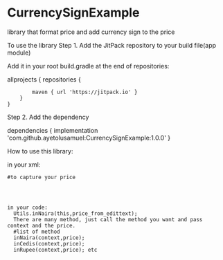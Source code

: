 # CurrencySignExample
library that format price and add currency sign to the price

To use the library
Step 1. Add the JitPack repository to your build file(app module)

Add it in your root build.gradle at the end of repositories:



allprojects {
		repositories {
			
			maven { url 'https://jitpack.io' }
		}
	}
  
  Step 2. Add the dependency
  
  
  
  
  dependencies {
	        implementation 'com.github.ayetolusamuel:CurrencySignExample:1.0.0'
	}




How to use this library:

in your xml:

<EditText
        android:id="@+id/edt_price"
        android:layout_width="match_parent"
        android:layout_height="wrap_content"
        android:inputType="number"
        app:layout_constraintBottom_toBottomOf="parent"
        app:layout_constraintLeft_toLeftOf="parent"
        app:layout_constraintRight_toRightOf="parent"
        app:layout_constraintTop_toTopOf="parent" />
	
	
	
	
	#to capture your price
	
	
	
	
	in your code:
	  Utils.inNaira(this,price_from_edittext); 
	  There are many method, just call the method you want and pass context and the price.
	  #list of method
	  inNaira(context,price);
	  inCedis(context,price);
	  inRupee(context,price); etc
	
	
	
	
